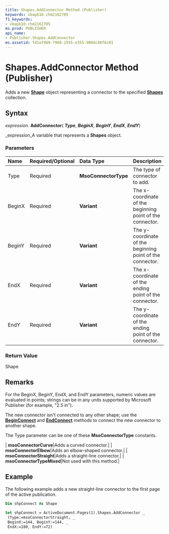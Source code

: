 ```yaml
---
title: Shapes.AddConnector Method (Publisher)
keywords: vbapb10.chm2162705
f1_keywords:
- vbapb10.chm2162705
ms.prod: PUBLISHER
api_name:
- Publisher.Shapes.AddConnector
ms.assetid: fd1ef969-7960-2555-e355-9804c86f6c01
---
```



# Shapes.AddConnector Method (Publisher)

Adds a new  **[Shape](shape-object-publisher.md)** object representing a connector to the specified **[Shapes](shapes-object-publisher.md)** collection.


## Syntax

 _expression_. **AddConnector**( **_Type_**,  **_BeginX_**,  **_BeginY_**,  **_EndX_**,  **_EndY_**)

 _expression_A variable that represents a  **Shapes** object.


### Parameters



|**Name**|**Required/Optional**|**Data Type**|**Description**|
|:-----|:-----|:-----|:-----|
|Type|Required| **MsoConnectorType**|The type of connector to add.|
|BeginX|Required| **Variant**|The x-coordinate of the beginning point of the connector.|
|BeginY|Required| **Variant**|The y-coordinate of the beginning point of the connector.|
|EndX|Required| **Variant**|The x-coordinate of the ending point of the connector.|
|EndY|Required| **Variant**|The y-coordinate of the ending point of the connector.|

### Return Value

Shape


## Remarks

For the BeginX, BeginY, EndX, and EndY parameters, numeric values are evaluated in points; strings can be in any units supported by Microsoft Publisher (for example, "2.5 in").

The new connector isn't connected to any other shape; use the  **[BeginConnect](connectorformat-beginconnect-method-publisher.md)** and  **[EndConnect](connectorformat-endconnect-method-publisher.md)** methods to connect the new connector to another shape.

The Type parameter can be one of these  **MsoConnectorType** constants.



| **msoConnectorCurve**|Adds a curved connector.|
| **msoConnectorElbow**|Adds an elbow-shaped connector.|
| **msoConnectorStraight**|Adds a straight-line connector.|
| **msoConnectorTypeMixed**|Not used with this method.|

## Example

The following example adds a new straight-line connector to the first page of the active publication.


```vb
Dim shpConnect As Shape 
 
Set shpConnect = ActiveDocument.Pages(1).Shapes.AddConnector _ 
 (Type:=msoConnectorStraight, _ 
 BeginX:=144, BeginY:=144, _ 
 EndX:=180, EndY:=72)
```


